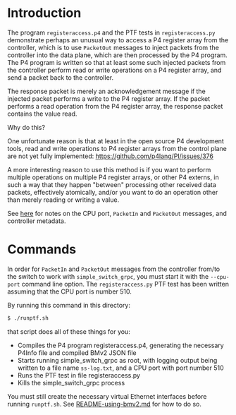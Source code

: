 # Introduction

The program `registeraccess.p4` and the PTF tests in
`registeraccess.py` demonstrate perhaps an unusual way to access a P4
register array from the controller, which is to use `PacketOut`
messages to inject packets from the controller into the data plane,
which are then processed by the P4 program.  The P4 program is written
so that at least some such injected packets from the controller
perform read or write operations on a P4 register array, and send a
packet back to the controller.

The response packet is merely an acknowledgement message if the
injected packet performs a write to the P4 register array.  If the
packet performs a read operation from the P4 register array, the
response packet contains the value read.

Why do this?

One unfortunate reason is that at least in the open source P4
development tools, read and write operations to P4 register arrays
from the control plane are not yet fully implemented:
https://github.com/p4lang/PI/issues/376

A more interesting reason to use this method is if you want to perform
multiple operations on multiple P4 register arrays, or other P4
externs, in such a way that they happen "between" processing other
received data packets, effectively atomically, and/or you want to do
an operation other than merely reading or writing a value.

See
[here](../packetinout/README.md#notes-on-the-cpu-port-packetin-and-packetout-messages-and-controller-metadata)
for notes on the CPU port, `PacketIn` and `PacketOut` messages, and
controller metadata.


# Commands

In order for `PacketIn` and `PacketOut` messages from the controller
from/to the switch to work with `simple_switch_grpc`, you must start
it with the `--cpu-port` command line option.  The `registeraccess.py`
PTF test has been written assuming that the CPU port is number 510.

By running this command in this directory:

```bash
$ ./runptf.sh
```

that script does all of these things for you:

+ Compiles the P4 program registeraccess.p4, generating the necessary
  P4Info file and compiled BMv2 JSON file
+ Starts running simple_switch_grpc as root, with logging output being
  written to a file name `ss-log.txt`, and a CPU port with port number
  510
+ Runs the PTF test in file registeraccess.py
+ Kills the simple_switch_grpc process

You must still create the necessary virtual Ethernet interfaces before
running `runptf.sh`.  See
[README-using-bmv2.md](../../README-using-bmv2.md) for how to do so.
